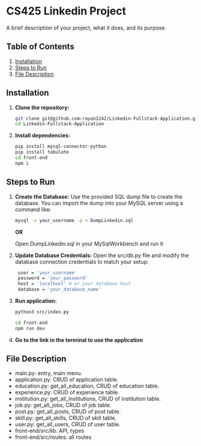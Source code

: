 # CS425 Linkedin Project

A brief description of your project, what it does, and its purpose.

## Table of Contents

1. [Installation](#installation)
2. [Steps to Run](#steps-to-run)
3. [File Description](#file-description)

## Installation

1. **Clone the repository:**
   ```bash
   git clone git@github.com:rayan1242/Linkedin-Fullstack-Application.git
   cd Linkedin-Fullstack-Application
   ```
2. **Install dependencies:**
   ```bash
   pip install mysql-connector-python
   pip install tabulate
   cd front-end
   npm i
   ```

## Steps to Run

1. **Create the Database:**
   Use the provided SQL dump file to create the database. You can import the dump into your MySQL server using a command like:

   ```bash
   mysql -u your_username -p < DumpLinkedin.sql
   ```

   **OR**

   Open DumpLinkedin.sql in your MySqlWorkbench and run it

2. **Update Database Credentials:**
   Open the src/db.py file and modify the database connection credentials to match your setup:

   ```bash
    user = 'your_username'
    password = 'your_password'
    host = 'localhost' # or your database host
    database = 'your_database_name'
   ```

3. **Run application:**

   ```bash
   python3 src/index.py
   ```

   
   ```bash
   cd front-end
   npm run dev
   ```

4. **Go to the link in the terminal to use the application**

## File Description

- main.py: entry, main menu.
- application.py: CRUD of application table.
- education.py: get_all_education, CRUD of education table.
- experience.py: CRUD of experience table.
- institution.py: get_all_institutions, CRUD of institution table.
- job.py: get_all_jobs, CRUD of job table.
- post.py: get_all_posts, CRUD of post table.
- skill.py: get_all_skills, CRUD of skill table.
- user.py: get_all_users, CRUD of user table.
- front-end/src/lib: API, types
- front-end/src/routes: all routes

